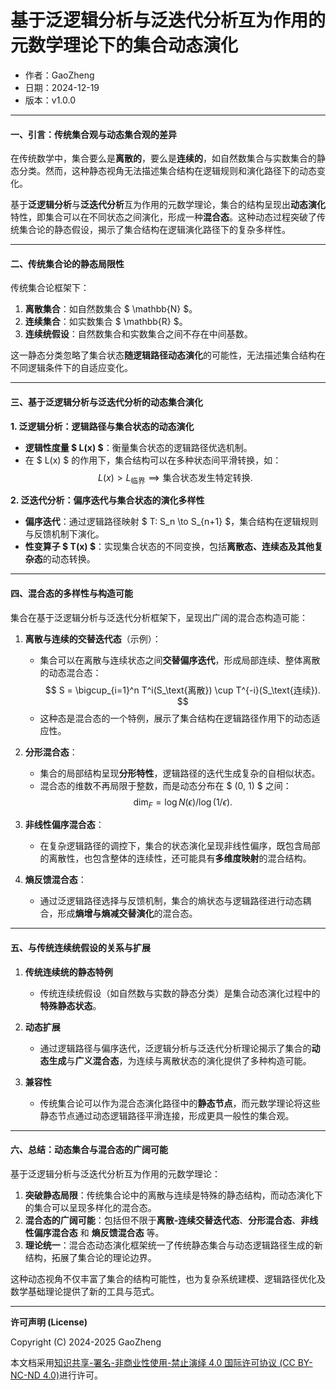 # **基于泛逻辑分析与泛迭代分析互为作用的元数学理论下的集合动态演化**

- 作者：GaoZheng
- 日期：2024-12-19
- 版本：v1.0.0

---

#### **一、引言：传统集合观与动态集合观的差异**  
在传统数学中，集合要么是**离散的**，要么是**连续的**，如自然数集合与实数集合的静态分类。然而，这种静态视角无法描述集合结构在逻辑规则和演化路径下的动态变化。  

基于**泛逻辑分析**与**泛迭代分析**互为作用的元数学理论，集合的结构呈现出**动态演化**特性，即集合可以在不同状态之间演化，形成一种**混合态**。这种动态过程突破了传统集合论的静态假设，揭示了集合结构在逻辑演化路径下的复杂多样性。

---

#### **二、传统集合论的静态局限性**  
传统集合论框架下：  
1. **离散集合**：如自然数集合 $ \mathbb{N} $。  
2. **连续集合**：如实数集合 $ \mathbb{R} $。  
3. **连续统假设**：自然数集合和实数集合之间不存在中间基数。  

这一静态分类忽略了集合状态**随逻辑路径动态演化**的可能性，无法描述集合结构在不同逻辑条件下的自适应变化。

---

#### **三、基于泛逻辑分析与泛迭代分析的动态集合演化**  

**1. 泛逻辑分析：逻辑路径与集合状态的动态演化**  
- **逻辑性度量 $ L(x) $**：衡量集合状态的逻辑路径优选机制。  
- 在 $ L(x) $ 的作用下，集合结构可以在多种状态间平滑转换，如：  
$$
L(x) > L_\text{临界} \implies \text{集合状态发生特定转换}.
$$  

**2. 泛迭代分析：偏序迭代与集合状态的演化多样性**  
- **偏序迭代**：通过逻辑路径映射 $ T: S_n \to S_{n+1} $，集合结构在逻辑规则与反馈机制下演化。  
- **性变算子 $ T(x) $**：实现集合状态的不同变换，包括**离散态、连续态及其他复杂态**的动态转换。

---

#### **四、混合态的多样性与构造可能**  

集合在基于泛逻辑分析与泛迭代分析框架下，呈现出广阔的混合态构造可能：  
1. **离散与连续的交替迭代态**（示例）：  
   - 集合可以在离散与连续状态之间**交替偏序迭代**，形成局部连续、整体离散的动态混合态：  
     $$
     S = \bigcup_{i=1}^n T^i(S_\text{离散}) \cup T^{-i}(S_\text{连续}).
     $$  
   - 这种态是混合态的一个特例，展示了集合结构在逻辑路径作用下的动态适应性。  

2. **分形混合态**：  
   - 集合的局部结构呈现**分形特性**，逻辑路径的迭代生成复杂的自相似状态。  
   - 混合态的维数不再局限于整数，而是动态分布在 $ (0, 1) $ 之间：  
     $$
     \dim_F = \log N(\epsilon) / \log(1/\epsilon).
     $$  

3. **非线性偏序混合态**：  
   - 在复杂逻辑路径的调控下，集合的状态演化呈现非线性偏序，既包含局部的离散性，也包含整体的连续性，还可能具有**多维度映射**的混合结构。  

4. **熵反馈混合态**：  
   - 通过泛逻辑路径选择与反馈机制，集合的熵状态与逻辑路径进行动态耦合，形成**熵增与熵减交替演化**的混合态。

---

#### **五、与传统连续统假设的关系与扩展**  
1. **传统连续统的静态特例**  
   - 传统连续统假设（如自然数与实数的静态分类）是集合动态演化过程中的**特殊静态状态**。  

2. **动态扩展**  
   - 通过逻辑路径与偏序迭代，泛逻辑分析与泛迭代分析理论揭示了集合的**动态生成**与**广义混合态**，为连续与离散状态的演化提供了多种构造可能。  

3. **兼容性**  
   - 传统集合论可以作为混合态演化路径中的**静态节点**，而元数学理论将这些静态节点通过动态逻辑路径平滑连接，形成更具一般性的集合观。  

---

#### **六、总结：动态集合与混合态的广阔可能**  
基于泛逻辑分析与泛迭代分析互为作用的元数学理论：  
1. **突破静态局限**：传统集合论中的离散与连续是特殊的静态结构，而动态演化下的集合可以呈现多样化的混合态。  
2. **混合态的广阔可能**：包括但不限于**离散-连续交替迭代态**、**分形混合态**、**非线性偏序混合态** 和 **熵反馈混合态** 等。  
3. **理论统一**：混合态动态演化框架统一了传统静态集合与动态逻辑路径生成的新结构，拓展了集合论的理论边界。

这种动态视角不仅丰富了集合的结构可能性，也为复杂系统建模、逻辑路径优化及数学基础理论提供了新的工具与范式。

---

**许可声明 (License)**

Copyright (C) 2024-2025 GaoZheng 

本文档采用[知识共享-署名-非商业性使用-禁止演绎 4.0 国际许可协议 (CC BY-NC-ND 4.0)](https://creativecommons.org/licenses/by-nc-nd/4.0/deed.zh-Hans)进行许可。
